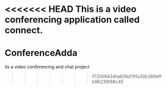 <<<<<<< HEAD
This is a video conferencing application called connect.
=======
# ConferenceAdda
its a video conferencing and chat project
>>>>>>> f72059434fa609d791a30b369effb96239f88c45

